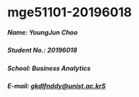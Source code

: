 # mge51101-20196018

##### Name: YoungJun Choo
##### Student No.: 20196018
##### School: Business Analytics
##### E-mail: gkdlfnddy@unist.ac.krS
